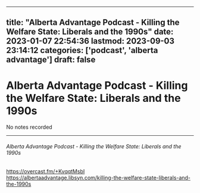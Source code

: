
---
title: "Alberta Advantage Podcast - Killing the Welfare State: Liberals and the 1990s"
date: 2023-01-07 22:54:36
lastmod: 2023-09-03 23:14:12
categories: ['podcast', 'alberta advantage']
draft: false
---


# Alberta Advantage Podcast - Killing the Welfare State: Liberals and the 1990s

No notes recorded

- - -
###### Alberta Advantage Podcast - Killing the Welfare State: Liberals and the 1990s

https://overcast.fm/+KvqqtMsbI  
https://albertaadvantage.libsyn.com/killing-the-welfare-state-liberals-and-the-1990s

<!-- #public #podcast #alberta advantage# -->

<!-- {BearID:0D371186-16C2-4143-9456-AA836B580230-28016-00002D97DB6E552E} -->
